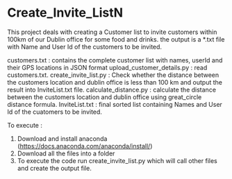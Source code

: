 # Create_Invite_ListN
This project deals with creating a Customer list to invite customers within 100km of our Dublin office for some food and drinks. the output is a *.txt file with Name and User Id of the customers to be invited.

customers.txt : contains the complete customer list with names, userId and their GPS locations in JSON format
upload_customer_details.py : read customers.txt.
create_invite_list.py : Check whether the  distance between the customers location and dublin office is less than 100 km and output the result into InviteList.txt file.
calculate_distance.py : calculate the distance between the customers location and dublin office using great_circle distance formula.
InviteList.txt : final sorted list containing Names and User Id of the cuatomers to be invited.

To execute : 
1. Download and install anaconda (https://docs.anaconda.com/anaconda/install/) 
2. Download all the files into a folder 
3. To execute the code run create_invite_list.py which will call other files and create the output file.
